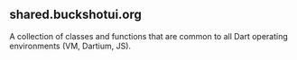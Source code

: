 ## shared.buckshotui.org ##
A collection of classes and functions that are common
to all Dart operating environments (VM, Dartium, JS).